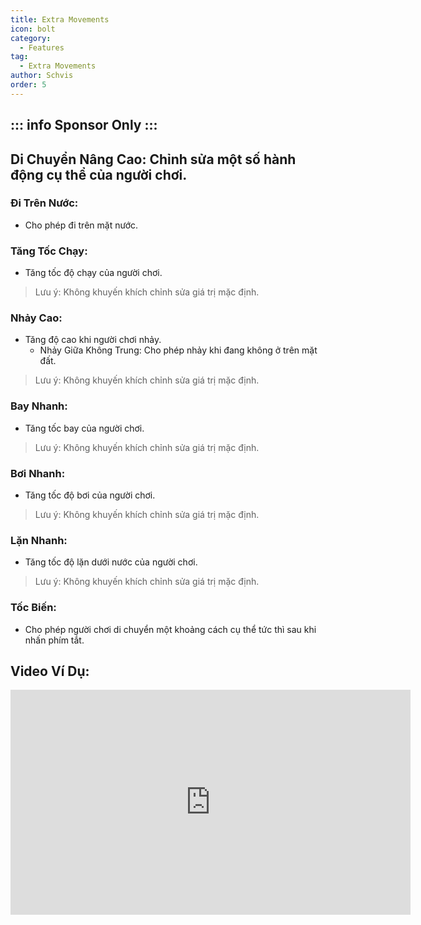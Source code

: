 ```yaml
---
title: Extra Movements
icon: bolt
category:
  - Features
tag:
  - Extra Movements
author: Schvis
order: 5
---
```

::: info Sponsor Only
:::
---
## Di Chuyển Nâng Cao: Chỉnh sửa một số hành động cụ thể của người chơi.
### Đi Trên Nước:
- Cho phép đi trên mặt nước.
### Tăng Tốc Chạy:
- Tăng tốc độ chạy của người chơi.
> Lưu ý: Không khuyến khích chỉnh sửa giá trị mặc định.
### Nhảy Cao:
- Tăng độ cao khi người chơi nhảy.
    - Nhảy Giữa Không Trung: Cho phép nhảy khi đang không ở trên mặt đất.
> Lưu ý: Không khuyến khích chỉnh sửa giá trị mặc định.
### Bay Nhanh:
- Tăng tốc bay của người chơi.
> Lưu ý: Không khuyến khích chỉnh sửa giá trị mặc định.
### Bơi Nhanh: 
- Tăng tốc độ bơi của người chơi.
> Lưu ý: Không khuyến khích chỉnh sửa giá trị mặc định.
### Lặn Nhanh:
- Tăng tốc độ lặn dưới nước của người chơi.
> Lưu ý: Không khuyến khích chỉnh sửa giá trị mặc định.
### Tốc Biến:
- Cho phép người chơi di chuyển một khoảng cách cụ thể tức thì sau khi nhấn phím tắt.

## Video Ví Dụ:

<div class="iframe-container"><iframe width="640" height="360" src="https://www.youtube.com/embed/wMd9icqhFQg?list=PL5eI1Tb64p56g27qfYk7VuFTz4FK6YrKa" title="Korepi - Extra Movement (Sponsor)" frameborder="0" allow="accelerometer; autoplay; clipboard-write; encrypted-media; gyroscope; picture-in-picture; web-share" allowfullscreen></iframe></div>
